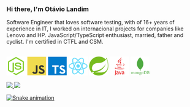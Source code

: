 
### Hi there, I'm Otávio Landim 

Software Engineer that loves software testing, with of 16+ years of experience in IT, I worked on internacional projects for companies like Lenovo and HP. JavaScript/TypeScript enthusiast, married, father and cyclist. I'm certified in CTFL and CSM.


   <div style="display: inline_block"></br>
 
  <img align="center" alt="Ota-Node" height="50" width="50" src="https://github.com/devicons/devicon/blob/master/icons/nodejs/nodejs-original.svg"> 
  <img align="center" alt="Ota-Js" height="50" width="50" src="https://github.com/devicons/devicon/blob/master/icons/javascript/javascript-original.svg">
  <img align="center" alt="Ota-Ts" height="50" width="50" src="https://github.com/devicons/devicon/blob/master/icons/typescript/typescript-original.svg">
    <img align="center" alt="Ota-React" height="50" width="50" src="https://github.com/devicons/devicon/blob/master/icons/react/react-original.svg">
  <img align="center" alt="Ota-Spring" height="50" width="50" src="https://github.com/devicons/devicon/blob/master/icons/spring/spring-original.svg">
  <img align="center" alt="Ota-Java" height="50" width="50" src="https://github.com/devicons/devicon/blob/master/icons/java/java-plain-wordmark.svg">
  <img align="center" alt="Ota-Java" height="50" width="50" src="https://github.com/devicons/devicon/blob/master/icons/mongodb/mongodb-plain-wordmark.svg">
  </div> 
  </br>
<div>
  <a href="https://beacons.ai/otalandim">
  <img height="150em" src="https://github-readme-stats.vercel.app/api?username=otalandim&show_icons=true&theme=dracula&include_all_commits=true&count_private=true"/>
  <img height="150em" src="https://github-readme-stats.vercel.app/api/top-langs/?username=otalandim&layout=compact&langs_count=16&theme=dracula"/>
</div>
 

<!--   
  <div>
      <a href="node" target="_blank"><img src="https://img.shields.io/badge/Node.js-43853D?style=for-the-badge&logo=node.js&logoColor=white" target="_blank"></a>
      <a href="javascript" target="_blank"><img src="https://img.shields.io/badge/JavaScript-F7DF1E?style=for-the-badge&logo=javascript&logoColor=black" target="_blank"></a>
    <a href="typescript" target="_blank"><img src="https://img.shields.io/badge/TypeScript-007ACC?style=for-the-badge&logo=typescript&logoColor=white" target="_blank"></a>
    <a href="react" target="_blank"><img src="https://img.shields.io/badge/React-20232A?style=for-the-badge&logo=react&logoColor=61DAFB" target="_blank"></a>
    <a href="java" target="_blank"><img src="https://img.shields.io/badge/Java-ED8B00?style=for-the-badge&logo=java&logoColor=white" target="_blank"></a>
    <a href="spring" target="_blank"><img src="https://img.shields.io/badge/Spring-6DB33F?style=for-the-badge&logo=spring&logoColor=white" target="_blank"></a>
        <a href="postgres" target="_blank"><img src="https://img.shields.io/badge/PostgreSQL-316192?style=for-the-badge&logo=postgresql&logoColor=white" target="_blank"></a>
    <a href="mongodb" target="_blank"><img src="https://img.shields.io/badge/MongoDB-4EA94B?style=for-the-badge&logo=mongodb&logoColor=white" target="_blank"></a>
    
</div> -->
  
  
![Snake animation](https://github.com/otalandim/otalandim/blob/output/github-contribution-grid-snake.svg)
